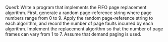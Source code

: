 Ques1: Write a program that implements the FIFO page replacement algorithm. 
First, generate a random page-reference string where page numbers range from 0 to 9.
Apply the random page-reference string to each algorithm, and record the number of page faults incurred by each algorithm.
Implement the replacement algorithm so that the number of page frames can vary from 1 to 7. Assume that demand paging is used.
